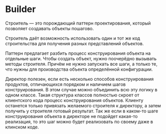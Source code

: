 # Builder


Строитель — это порождающий паттерн проектирования, который позволяет создавать объекты пошагово.

Строитель даёт возможность использовать один и тот же код строительства для получения разных представлений объектов.

Паттерн предлагает разбить процесс конструирования объекта на отдельные шаги.
Чтобы создать объект, нужно поочерёдно вызывать методы строителя. Причём не нужно запускать все шаги, 
а только те, что нужны для производства объекта определённой конфигурации.

Директор полезен, если есть несколько способов конструирования продуктов, отличающихся порядком 
и наличием шагов конструирования. В этом случае можно объединить всю эту логику в одном классе.
Такая структура классов полностью скроет от клиентского кода процесс конструирования объектов. 
Клиенту останется только привязать желаемого строителя к директору, а затем получить у строителя готовый результат.
Так же если в каком-то шаге конструирования объекта в директоре не подойдет какая-то реализация, то это шаг 
можно будет реализовать по своему даже в клинском коде.


